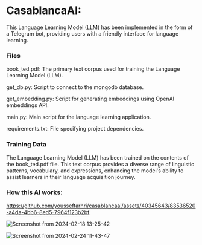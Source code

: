 # CasablancaAI:
This Language Learning Model (LLM) has been implemented in the form of a Telegram bot, providing users with a friendly interface for language learning. 

### Files
book_ted.pdf: The primary text corpus used for training the Language Learning Model (LLM).

get_db.py: Script to connect to the mongodb database.

get_embedding.py: Script for generating embeddings using OpenAI embeddings API.

main.py: Main script for the language learning application.

requirements.txt: File specifying project dependencies.

### Training Data
The Language Learning Model (LLM) has been trained on the contents of the book_ted.pdf file. This text corpus provides a diverse range of linguistic patterns, vocabulary, and expressions, enhancing the model's ability to assist learners in their language acquisition journey.

### How this AI works:
https://github.com/yousseftarhri/casablancaai/assets/40345643/83536520-a4da-4bb6-8ed5-7964f123b2bf



![Screenshot from 2024-02-18 13-25-42](https://github.com/yousseftarhri/casablancaai/assets/40345643/d61dcab0-2805-4787-856e-8cdba2eae579)




![Screenshot from 2024-02-24 11-43-47](https://github.com/yousseftarhri/casablancaai/assets/40345643/89a0c375-682e-42a0-86c3-25e44143c689)


